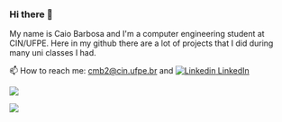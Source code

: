 ### Hi there 👋
My name is Caio Barbosa and I'm a computer engineering student at CIN/UFPE. Here in my github there are a lot of projects that I did during many uni classes I had.

📫 How to reach me: cmb2@cin.ufpe.br and [![Linkedin](https://i.stack.imgur.com/gVE0j.png) LinkedIn](https://www.linkedin.com/in/caio-mendon%C3%A7a-barbosa-917815240/)
&nbsp;

![](http://github-profile-summary-cards.vercel.app/api/cards/repos-per-language?username=caio-mbarbosa&theme=aura_dark)

![](http://github-profile-summary-cards.vercel.app/api/cards/stats?username=caio-mbarbosa&theme=aura_dark)
